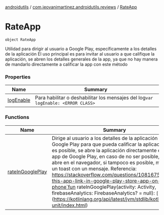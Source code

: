 [androidutils](../../index.md) / [com.jeovanimartinez.androidutils.reviews](../index.md) / [RateApp](./index.md)

# RateApp

`object RateApp`

Utilidad para dirigir al usuario a Google Play, específicamente a los detalles de la aplicación
El uso principal es para invitar al usuario a que califique la aplicación, se abren los detalles generales de la app,
ya que no hay manera de mandarlo directamente a calificar la app con este método

### Properties

| Name | Summary |
|---|---|
| [logEnable](log-enable.md) | Para habilitar o deshabilitar los mensajes del log`var logEnable: <ERROR CLASS>` |

### Functions

| Name | Summary |
|---|---|
| [rateInGooglePlay](rate-in-google-play.md) | Dirige al usuario a los detalles de la aplicación en Google Play para que pueda calificar la aplicación Si es posible, se abre la aplicación directamente en la app de Google Play, en caso de no ser posible, se abre en el navegador, si tampoco es posible, muestra un toast con un mensaje. Referencia: https://stackoverflow.com/questions/10816757/rate-this-app-link-in-google-play-store-app-on-the-phone`fun rateInGooglePlay(activity: Activity, firebaseAnalytics: FirebaseAnalytics? = null): `[`Unit`](https://kotlinlang.org/api/latest/jvm/stdlib/kotlin/-unit/index.html) |
